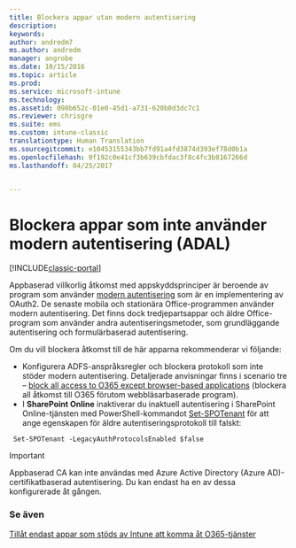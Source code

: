 ```yaml
---
title: Blockera appar utan modern autentisering
description: 
keywords: 
author: andredm7
ms.author: andredm
manager: angrobe
ms.date: 10/15/2016
ms.topic: article
ms.prod: 
ms.service: microsoft-intune
ms.technology: 
ms.assetid: 098b652c-01e0-45d1-a731-620b0d3dc7c1
ms.reviewer: chrisgre
ms.suite: ems
ms.custom: intune-classic
translationtype: Human Translation
ms.sourcegitcommit: e10453155343bb7fd91a4fd3874d393ef78d0b1a
ms.openlocfilehash: 0f192c0e41cf3b639cbfdac3f8c4fc3b8167266d
ms.lasthandoff: 04/25/2017


---
```


# <a name="block-apps-that-do-not-use-modern-authentication-adal"></a>Blockera appar som inte använder modern autentisering (ADAL)

[!INCLUDE[classic-portal](../includes/classic-portal.md)]

Appbaserad villkorlig åtkomst med appskyddsprinciper är beroende av program som använder [modern autentisering](https://support.office.com/article/Using-Office-365-modern-authentication-with-Office-clients-776c0036-66fd-41cb-8928-5495c0f9168a) som är en implementering av OAuth2. De senaste mobila och stationära Office-programmen använder modern autentisering. Det finns dock tredjepartsappar och äldre Office-program som använder andra autentiseringsmetoder, som grundläggande autentisering och formulärbaserad autentisering.

Om du vill blockera åtkomst till de här apparna rekommenderar vi följande:

* Konfigurera ADFS-anspråksregler och blockera protokoll som inte stöder modern autentisering. Detaljerade anvisningar finns i scenario tre – [block all access to O365 except browser-based applications](https://technet.microsoft.com/library/dn592182.aspx) (blockera all åtkomst till O365 förutom webbläsarbaserade program).
* I **SharePoint Online** inaktiverar du inaktuell autentisering i SharePoint Online-tjänsten med PowerShell-kommandot [Set-SPOTenant](https://technet.microsoft.com/library/fp161390.aspx) för att ange egenskapen för äldre autentiseringsprotokoll till falskt:

```
 Set-SPOTenant -LegacyAuthProtocolsEnabled $false

```


>[!IMPORTANT]
>Appbaserad CA kan inte användas med Azure Active Directory (Azure AD)-certifikatbaserad autentisering. Du kan endast ha en av dessa konfigurerade åt gången.

### <a name="see-also"></a>Se även
[Tillåt endast appar som stöds av Intune att komma åt O365-tjänster](allow-policy-managed-apps-access-to-o365.md)

